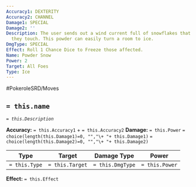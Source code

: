 ```yaml
---
Accuracy1: DEXTERITY
Accuracy2: CHANNEL
Damage1: SPECIAL
Damage2: ''
Description: The user sends out a wind current full of snowflakes that freeze whatever
  they touch. This powder can easily turn a room to ice.
DmgType: SPECIAL
Effect: Roll 1 Chance Dice to Freeze those affected.
Name: Powder Snow
Power: 2
Target: All Foes
Type: Ice
---
```


#PokeroleSRD/Moves

## `= this.name` 
*`= this.Description`*

**Accuracy:** `= this.Accuracy1` + `= this.Accuracy2`
**Damage:** `= this.Power` `= choice(length(this.Damage1)=0, "","\+ "+ this.Damage1)` `= choice(length(this.Damage2)=0, "","\+ "+ this.Damage2)`

| Type          | Target          | Damage Type          | Power          |
| ------------- | --------------- | ---------------- | -------------- |
| `= this.Type` | `= this.Target` | `= this.DmgType` | `= this.Power` | 

**Effect:** `= this.Effect`